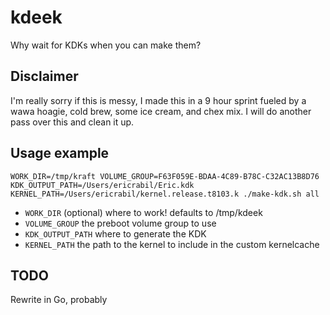 # kdeek
Why wait for KDKs when you can make them?

## Disclaimer
I'm really sorry if this is messy, I made this in a 9 hour sprint fueled by a wawa hoagie, cold brew, some ice cream, and chex mix. I will do another pass over this and clean it up.

## Usage example
```
WORK_DIR=/tmp/kraft VOLUME_GROUP=F63F059E-BDAA-4C89-B78C-C32AC13B8D76 KDK_OUTPUT_PATH=/Users/ericrabil/Eric.kdk KERNEL_PATH=/Users/ericrabil/kernel.release.t8103.k ./make-kdk.sh all
```

- `WORK_DIR` (optional) where to work! defaults to /tmp/kdeek
- `VOLUME_GROUP` the preboot volume group to use
- `KDK_OUTPUT_PATH` where to generate the KDK
- `KERNEL_PATH` the path to the kernel to include in the custom kernelcache

## TODO
Rewrite in Go, probably